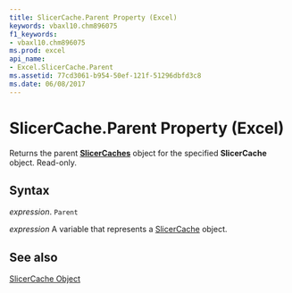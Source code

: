 ```yaml
---
title: SlicerCache.Parent Property (Excel)
keywords: vbaxl10.chm896075
f1_keywords:
- vbaxl10.chm896075
ms.prod: excel
api_name:
- Excel.SlicerCache.Parent
ms.assetid: 77cd3061-b954-50ef-121f-51296dbfd3c8
ms.date: 06/08/2017
---
```



# SlicerCache.Parent Property (Excel)

Returns the parent  **[SlicerCaches](Excel.SlicerCaches.md)** object for the specified **SlicerCache** object. Read-only.


## Syntax

 _expression_. `Parent`

 _expression_ A variable that represents a [SlicerCache](./Excel.SlicerCache.md) object.


## See also


[SlicerCache Object](Excel.SlicerCache.md)

